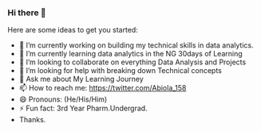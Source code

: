 ### Hi there 👋

Here are some ideas to get you started:

- 🔭 I’m currently working on building my technical skills in data analytics. 
- 🌱 I’m currently learning data analytics in the NG 30days of Learning 
- 👯 I’m looking to collaborate on everything Data Analysis and Projects
- 🤔 I’m looking for help with breaking down Technical concepts
- 💬 Ask me about My Learning Journey
- 📫 How to reach me: https://twitter.com/Abiola_158
- 😄 Pronouns: (He/His/Him)
- ⚡ Fun fact: 3rd Year Pharm.Undergrad.
- Thanks.
